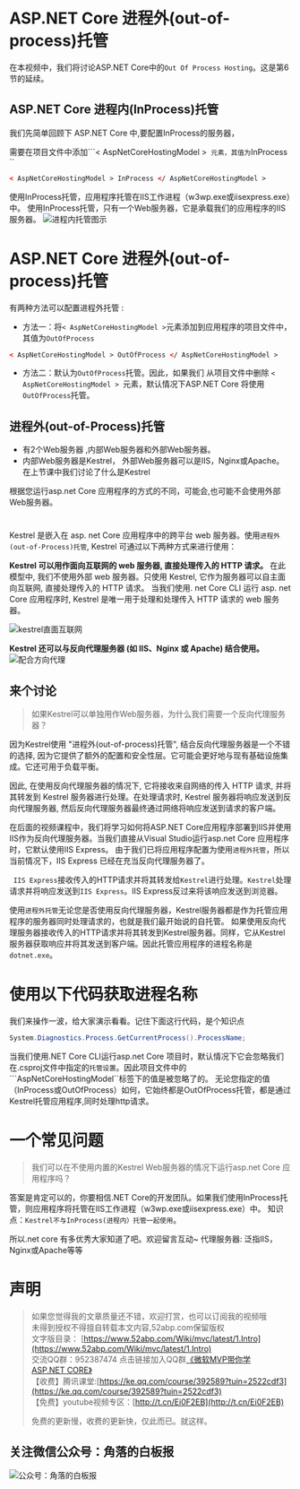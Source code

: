 # ASP.NET Core 进程外(out-of-process)托管

在本视频中，我们将讨论ASP.NET Core中的```Out Of Process Hosting```。这是第6节的延续。

##  ASP.NET Core  进程内(InProcess)托管

我们先简单回顾下 ASP.NET Core 中,要配置InProcess的服务器，

需要在项目文件中添加```< AspNetCoreHostingModel >``
元素，其值为``InProcess ``
``` xml
< AspNetCoreHostingModel > InProcess </ AspNetCoreHostingModel >
```
使用InProcess托管，应用程序托管在IIS工作进程（w3wp.exe或iisexpress.exe）中。
使用InProcess托管，只有一个Web服务器，它是承载我们的应用程序的IIS服务器。 
![进程内托管图示](https://upload-images.jianshu.io/upload_images/1979022-e5274c83dd6d5570.png)


#  ASP.NET Core 进程外(out-of-process)托管

有两种方法可以配置进程外托管 :

- 方法一：将```< AspNetCoreHostingModel >```元素添加到应用程序的项目文件中，其值为```OutOfProcess ```
``` xml
< AspNetCoreHostingModel > OutOfProcess </ AspNetCoreHostingModel >
```
- 方法二：默认为```OutOfProcess```托管。因此，如果我们 从项目文件中删除  ```< AspNetCoreHostingModel > ```元素，默认情况下ASP.NET Core 将使用```OutOfProcess```托管。 

## 进程外(out-of-Process)托管
- 有2个Web服务器 ,内部Web服务器和外部Web服务器。 
- 内部Web服务器是Kestrel， 外部Web服务器可以是IIS，Nginx或Apache。在上节课中我们讨论了什么是Kestrel
 
根据您运行asp.net Core 应用程序的方式的不同，可能会,也可能不会使用外部Web服务器。  
# 
Kestrel 是嵌入在 asp. net Core 应用程序中的跨平台 web 服务器。使用``进程外(out-of-Process)托管``, Kestrel 可通过以下两种方式来进行使用：
 
**Kestrel 可以用作面向互联网的 web 服务器, 直接处理传入的 HTTP 请求。**
在此模型中, 我们不使用外部 web 服务器。只使用 Kestrel, 它作为服务器可以自主面向互联网, 直接处理传入的 HTTP 请求。
当我们使用. net Core CLI 运行 asp. net Core 应用程序时, Kestrel 是唯一用于处理和处理传入 HTTP 请求的 web 服务器。

![kestrel直面互联网](https://upload-images.jianshu.io/upload_images/1979022-2eee67b7a8d7a12b.png)

**Kestrel 还可以与反向代理服务器 (如 IIS、Nginx 或 Apache) 结合使用。**
![配合方向代理](https://upload-images.jianshu.io/upload_images/1979022-ce9f2a3ce38b800b.png)

## 来个讨论
> 如果Kestrel可以单独用作Web服务器，为什么我们需要一个反向代理服务器？

因为Kestrel使用 "进程外(out-of-process)托管", 结合反向代理服务器是一个不错的选择, 因为它提供了额外的配置和安全性层。它可能会更好地与现有基础设施集成。它还可用于负载平衡。

因此, 在使用反向代理服务器的情况下, 它将接收来自网络的传入 HTTP 请求, 并将其转发到 Kestrel 服务器进行处理。在处理请求时, Kestrel 服务器将响应发送到反向代理服务器, 然后反向代理服务器最终通过网络将响应发送到请求的客户端。

在后面的视频课程中，我们将学习如何将ASP.NET Core应用程序部署到IIS并使用IIS作为反向代理服务器。当我们直接从Visual Studio运行asp.net Core 应用程序时，它默认使用IIS Express。
由于我们已将应用程序配置为使用``进程外托管``，所以当前情况下，IIS Express 已经在充当反向代理服务器了。

``` IIS Express```接收传入的HTTP请求并将其转发给```Kestrel```进行处理。```Kestrel```处理请求并将响应发送到```IIS Express```。IIS Express反过来将该响应发送到浏览器。 

使用```进程外托管```无论您是否使用反向代理服务器，Kestrel服务器都是作为托管应用程序的服务器同时处理请求的，也就是我们最开始说的自托管。
如果使用反向代理服务器接收传入的HTTP请求并将其转发到Kestrel服务器。同样，它从Kestrel服务器获取响应并将其发送到客户端。因此托管应用程序的进程名称是```dotnet.exe```。 

# 使用以下代码获取进程名称 
我们来操作一波，给大家演示看看。记住下面这行代码，是个知识点

``` csharp
System.Diagnostics.Process.GetCurrentProcess().ProcessName;
```

当我们使用.NET Core CLI运行asp.net Core 项目时，默认情况下它会忽略我们在.csproj文件中指定的``托管设置``。因此项目文件中的```AspNetCoreHostingModel``标签下的值是被忽略了的。
无论您指定的值（InProcess或OutOfProcess）如何，它始终都是OutOfProcess托管，都是通过Kestrel托管应用程序,同时处理http请求。 
# 一个常见问题
> 我们可以在不使用内置的Kestrel Web服务器的情况下运行asp.net Core 应用程序吗？

答案是肯定可以的，你要相信.NET Core的开发团队。如果我们使用InProcess托管，则应用程序将托管在IIS工作进程（w3wp.exe或iisexpress.exe）中。
知识点：```Kestrel不与InProcess(进程内）托管一起使用```。 



 所以.net core 有多优秀大家知道了吧。欢迎留言互动~
代理服务器: 泛指IIS，Nginx或Apache等等





# 声明

> 如果您觉得我的文章质量还不错，欢迎打赏，也可以订阅我的视频哦 </br>
> 未得到授权不得擅自转载本文内容,52abp.com保留版权</br>
> 文字版目录： [https://www.52abp.com/Wiki/mvc/latest/1.Intro](https://www.52abp.com/Wiki/mvc/latest/1.Intro) </br>
> 交流QQ群：952387474 点击链接加入QQ群[《微软MVP带你学ASP.NET CORE》](https://jq.qq.com/?_wv=1027&k=5nq4PFQ)</br>
> 【收费】腾讯课堂:[https://ke.qq.com/course/392589?tuin=2522cdf3](https://ke.qq.com/course/392589?tuin=2522cdf3) </br>
> 【免费】youtube视频专区：[http://t.cn/Ei0F2EB](http://t.cn/Ei0F2EB) </br>
>
>免费的更新慢，收费的更新快，仅此而已。就这样。 </br>


## 关注微信公众号：角落的白板报
![公众号：角落的白板报](https://upload-images.jianshu.io/upload_images/1979022-f19c505c18160c16.png)













